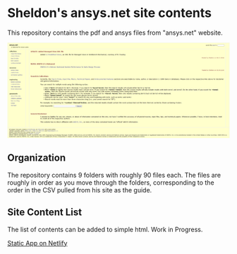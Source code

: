 
# Sheldon's ansys.net site contents

This repository contains the pdf and ansys files from "ansys.net" website.

![screenshot](images/screenshot.png)

## Organization

The repository contains 9 folders with roughly 90 files each. The files are roughly in order as you move through the folders, corresponding to the order in the CSV pulled from his site as the guide.

## Site Content List

The list of contents can be added to simple html. Work in Progress.

[Static App on Netlify](https://ansys.netlify.app)
